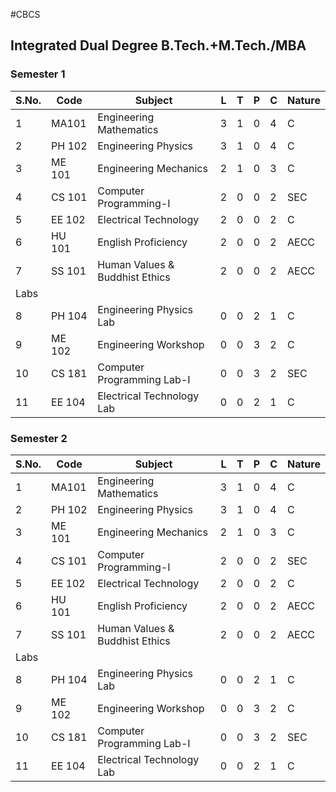 #CBCS

## Integrated Dual Degree B.Tech.+M.Tech./MBA


### Semester 1

| S.No. |Code| Subject |L|T|P|C| Nature
| -- | -- | -- | -- | -- | -- |--|--|
| 1 | MA101| Engineering Mathematics | 3 | 1 | 0 | 4 | C|
| 2 | PH 102| Engineering Physics |3|1|0| 4|C|
| 3 | ME 101| Engineering Mechanics| 2|1|0| 3| C
| 4 | CS 101| Computer Programming-I | 2|0|0| 2| SEC|
|5  | EE 102| Electrical Technology |2|0|0| 2|C| 
|6| HU 101| English Proficiency |2|0|0| 2| AECC |
|7 |SS 101 |Human Values & Buddhist Ethics |2|0|0| 2| AECC| 
|Labs|
|8 |PH 104| Engineering Physics Lab | 0|0|2| 1 |C
|9 | ME 102 |Engineering Workshop | 0|0|3| 2| C
|10 | CS 181 |Computer Programming Lab-I | 0|0|3 |2 | SEC
|11 | EE 104 |Electrical Technology Lab |0|0|2|1 | C

### Semester 2

| S.No. |Code| Subject |L|T|P|C| Nature
| -- | -- | -- | -- | -- | -- |--|--|
| 1 | MA101| Engineering Mathematics | 3 | 1 | 0 | 4 | C|
| 2 | PH 102| Engineering Physics |3|1|0| 4|C|
| 3 | ME 101| Engineering Mechanics| 2|1|0| 3| C
| 4 | CS 101| Computer Programming-I | 2|0|0| 2| SEC|
|5  | EE 102| Electrical Technology |2|0|0| 2|C| 
|6| HU 101| English Proficiency |2|0|0| 2| AECC |
|7 |SS 101 |Human Values & Buddhist Ethics |2|0|0| 2| AECC| 
|Labs|
|8 |PH 104| Engineering Physics Lab | 0|0|2| 1 |C
|9 | ME 102 |Engineering Workshop | 0|0|3| 2| C
|10 | CS 181 |Computer Programming Lab-I | 0|0|3 |2 | SEC
|11 | EE 104 |Electrical Technology Lab |0|0|2|1 | C

